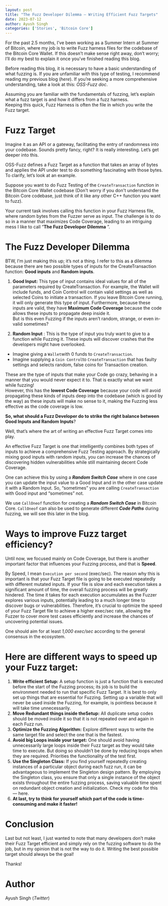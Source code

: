 ```yaml
---
layout: post
title: "The Fuzz Developer Dilemma — Writing Efficient Fuzz Targets"
date: 2023-07-12
author: Ayush Singh
categories: ['Stories', 'Bitcoin Core']
---
```


For the past 2.5 months, I’ve been working as a Summer Intern at Summer of
Bitcoin, where my job is to write Fuzz harness files for the codebase of the
Bitcoin Core Wallet. If this doesn’t make sense right away, don’t worry; I’ll
do my best to explain it once you’ve finished reading this blog.

Before reading this blog, it is necessary to have a basic understanding of
what fuzzing is. If you are unfamiliar with this type of testing, I recommend
reading my previous blog (_here_). If you’re seeking a more comprehensive
understanding, take a look at this: _OSS-Fuzz doc_.

Assuming you are familiar with the fundamentals of fuzzing, let’s explain what
a fuzz target is and how it differs from a fuzz harness.  
Keeping this quick, Fuzz Harness is often the file in which you write the Fuzz
target.

# Fuzz Target

Imagine it as an API or a gateway, facilitating the entry of randomness into
your codebase. Sounds pretty fancy, right? It is really interesting. Let’s get
deeper into this.

OSS-Fuzz defines a Fuzz Target as a function that takes an array of bytes and
applies the API under test to do something fascinating with those bytes. To
clarify, let’s look at an example.

Suppose you want to do Fuzz Testing of the `CreateTransaction` function in the
Bitcoin Core Wallet codebase (Don't worry if you don't understand the Bitcoin
Core codebase, just think of it like any other C++ function you want to fuzz).

Your current task involves calling this function in your Fuzz Harness file,
where random bytes from the Fuzzer serve as input. The challenge is to do so
in a manner that maximizes Code Coverage, leading to an intriguing mess I like
to call “**The Fuzz Developer Dilemma** ”.

# The Fuzz Developer Dilemma

BTW, I’m just making this up; it’s not a thing. I refer to this as a dilemma
because there are two possible types of inputs for the CreateTransaction
function: **Good inputs** and **Random inputs**.

  1. **Good Input:** This type of input contains ideal values for all of the parameters required by CreateTransaction. For example, the Wallet will include funds, and Coin Control will contain valid settings as well as selected Coins to initiate a transaction. If you leave Bitcoin Core running, it will only generate this type of input. Furthermore, because these inputs are valid, they have **Maximum Code Coverage** because the code allows these inputs to propagate deep inside it.  
But is this even Fuzzing if the inputs aren’t random, strange, or even in-
valid sometimes?

  2. **Random Input** : This is the type of input you truly want to give to a function while Fuzzing it. These inputs will discover crashes that the developers might have overlooked.

  * Imagine giving a `Wallet`with 0 funds to `CreateTransaction`.
  * Imagine supplying a `Coin Control`to `CreateTransaction` that has faulty settings and selects random, false coins for Transaction creation.

These are the type of inputs that make your Code go crazy, behaving in a
manner that you would never expect it to. That is exactly what we want while
fuzzing!  
However, this has the **lowest Code Coverage** because your code will avoid
propagating these kinds of inputs deep into the codebase (which is good by the
way) as these inputs will make no sense to it, making the Fuzzing less
effective as the code coverage is low.

**So, what should a Fuzz Developer do to strike the right balance between Good
Inputs and Random Inputs**?

Well, that’s where the art of writing an effective Fuzz Target comes into
play.

An effective Fuzz Target is one that intelligently combines both types of
inputs to achieve a comprehensive Fuzz Testing approach. By strategically
mixing good inputs with random inputs, you can increase the chances of
discovering hidden vulnerabilities while still maintaining decent Code
Coverage.

One can achieve this by using a **_Random Switch Case_** where in one case you
can update the input value to a Good Input and in the other case update it
with a Random Input. So, “sometimes” you are calling `CreateTransaction` with
Good input and “sometimes” not.

We use `CallOneof` function for creating a **_Random Switch Case_** in Bitcoin
Core. `CallOneof` can also be used to generate different **_Code Paths_**
during fuzzing, we will see this later in the blog.

# Ways to improve Fuzz target efficiency?

Until now, we focused mainly on Code Coverage, but there is another important
factor that influences your Fuzzing process, and that is **Speed**.

By Speed, I mean `Execution per second` (exec/sec). The reason why this is
important is that your Fuzz Target file is going to be executed repeatedly
with different mutated inputs. If your file is slow and each execution takes a
significant amount of time, the overall fuzzing process will be greatly
hindered. The time it takes for each execution accumulates as the Fuzzer
explores various inputs, potentially leading to a much longer time to discover
bugs or vulnerabilities. Therefore, it’s crucial to optimize the speed of your
Fuzz Target file to achieve a higher exec/sec rate, allowing the Fuzzer to
cover more test cases efficiently and increase the chances of uncovering
potential issues.

One should aim for at least _1,000 exec/sec_ according to the general
consensus in the ecosystem.

# Here are different ways to speed up your Fuzz target:

  1. **Write efficient Setup:** A setup function is just a function that is executed before the start of the Fuzzing process; its job is to build the environment needed to run that specific Fuzz Target. It is best to only set up things that are essential for Fuzzing. Setting up a variable that will never be used inside the Fuzzing, for example, is pointless because it will take time unnecessarily.
  2. **Move Redundant things inside the****Setup****:** All duplicate setup codes should be moved inside it so that it is not repeated over and again in each Fuzz run.
  3. **Optimize the Fuzzing Algorithm:** Explore different ways to write the same target file and select the one that is the fastest.
  4. **Avoid big Loops inside your target:** One should avoid having unnecessarily large loops inside their Fuzz target as they would take time to execute. But doing so shouldn’t be done by reducing loops when they are required. Priorities the functionality of the test first.
  5. **Use the Singleton Class:** If you find yourself repeatedly creating instances of a particular object during each fuzz run, it can be advantageous to implement the Singleton design pattern. By employing the Singleton class, you ensure that only a single instance of the object exists throughout the entire fuzzing process, saving valuable time spent on redundant object creation and initialization. Check my code for this — here.
  6. **At last, try to think for yourself which part of the code is time-consuming and make it faster!**

# Conclusion

Last but not least, I just wanted to note that many developers don’t make
their Fuzz Target efficient and simply rely on the fuzzing software to do the
job, but in my opinion that is not the way to do it. Writing the best possible
target should always be the goal!

Thanks!

# Author

Ayush Singh (_Twitter_)
